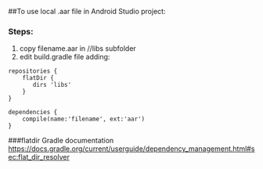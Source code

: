 ##To use local .aar file in Android Studio project: 

### Steps:

1) copy filename.aar in <project>/<module>/libs subfolder
2) edit build.gradle file adding:
```
repositories {
    flatDir {
       dirs 'libs'
    }
}

dependencies {
    compile(name:'filename', ext:'aar')
}
```
###flatdir Gradle documentation
https://docs.gradle.org/current/userguide/dependency_management.html#sec:flat_dir_resolver
